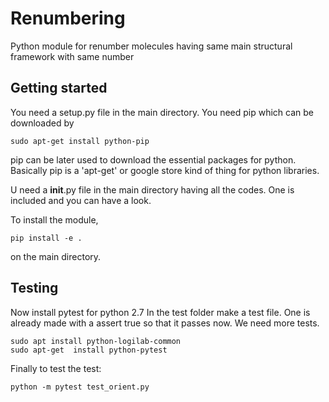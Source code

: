 # Renumbering
Python module for renumber molecules having same main structural framework with same number 

Getting started
------------
You need a setup.py file in the main directory.
You need pip which can be downloaded by  

```
sudo apt-get install python-pip 
```

pip can be later used to download the essential packages for python. Basically pip is a 'apt-get' or google store kind of thing for python libraries.

U need a __init__.py file in the main directory having all the codes. One is included and you can have a look.

To install the module, 
```
pip install -e .
```
on the main directory.

Testing
------------
Now install pytest for python 2.7 
In the test folder make a test file. One is already made with a assert true so that it passes now.
We need more tests.
```
sudo apt install python-logilab-common
sudo apt-get  install python-pytest
```

Finally to test the test:
```
python -m pytest test_orient.py
```

